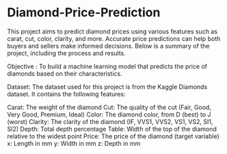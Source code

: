 # Diamond-Price-Prediction

This project aims to predict diamond prices using various features such as carat, cut, color, clarity, and more. Accurate price predictions can help both buyers and sellers make informed decisions. Below is a summary of the project, including the process and results.

Objective :
To build a machine learning model that predicts the price of diamonds based on their characteristics.

Dataset:
The dataset used for this project is from the Kaggle Diamonds dataset. It contains the following features:

Carat: The weight of the diamond
Cut: The quality of the cut (Fair, Good, Very Good, Premium, Ideal)
Color: The diamond color, from D (best) to J (worst)
Clarity: The clarity of the diamond (IF, VVS1, VVS2, VS1, VS2, SI1, SI2)
Depth: Total depth percentage
Table: Width of the top of the diamond relative to the widest point
Price: The price of the diamond (target variable)
x: Length in mm
y: Width in mm
z: Depth in mm

